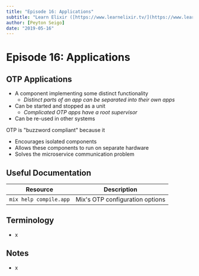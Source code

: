```yaml
---
title: "Episode 16: Applications"
subtitle: "Learn Elixir ([https://www.learnelixir.tv/](https://www.learnelixir.tv/))"
author: [Peyton Seigo]
date: "2019-05-16"
---
```


# Episode 16: Applications

## OTP Applications

- A component implementing some distinct functionality
  - _Distinct parts of an app can be separated into their own apps_
- Can be started and stopped as a unit
  - _Complicated OTP apps have a root supervisor_
- Can be re-used in other systems

OTP is "buzzword compliant" because it

- Encourages isolated components
- Allows these components to run on separate hardware
- Solves the microservice communication problem

## Useful Documentation

| Resource | Description |
| - | - |
| `mix help compile.app` | Mix's OTP configuration options

## Terminology

- x

## Notes

- x
